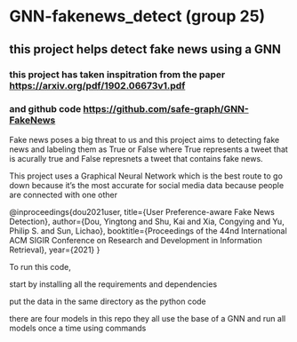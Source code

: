# GNN-fakenews_detect (group 25)
## this project helps detect fake news using a GNN
### this project has taken inspitration from the paper https://arxiv.org/pdf/1902.06673v1.pdf 
### and github code https://github.com/safe-graph/GNN-FakeNews

Fake news poses a big threat to us and this project aims to detecting fake news and labeling them as True or False where True represents a tweet that is acurally true and False represnets a tweet that contains fake news. 

This project uses a Graphical Neural Network which is the best route to go down because it’s the most accurate for social media data because people are connected with one other


@inproceedings{dou2021user,
  title={User Preference-aware Fake News Detection},
  author={Dou, Yingtong and Shu, Kai and Xia, Congying and Yu, Philip S. and Sun, Lichao},
  booktitle={Proceedings of the 44nd International ACM SIGIR Conference on Research and Development in Information Retrieval},
  year={2021}
}

To run this code, 

start by installing all the requirements and dependencies 

put the data in the same directory as the python code

there are four models in this repo they all use the base of a GNN and run all models once a time using commands
